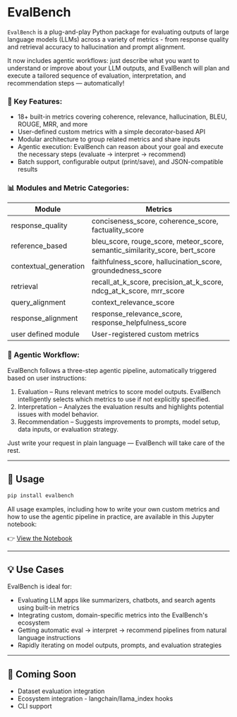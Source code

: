 # EvalBench 
`EvalBench` is a plug-and-play Python package for evaluating outputs of large language models (LLMs) across a variety of metrics - from response quality and retrieval accuracy to hallucination and prompt alignment.

It now includes agentic workflows: just describe what you want to understand or improve about your LLM outputs, and EvalBench will plan and execute a tailored sequence of evaluation, interpretation, and recommendation steps — automatically!

### 🚀 Key Features:
- 18+ built-in metrics covering coherence, relevance, hallucination, BLEU, ROUGE, MRR, and more
- User-defined custom metrics with a simple decorator-based API
- Modular architecture to group related metrics and share inputs
- Agentic execution: EvalBench can reason about your goal and execute the necessary steps (evaluate → interpret → recommend)
- Batch support, configurable output (print/save), and JSON-compatible results

### 📊 Modules and Metric Categories:

| Module               | Metrics                                                                      | 
|----------------------|------------------------------------------------------------------------------|
| response_quality     | conciseness_score, coherence_score, factuality_score                         | 
| reference_based      | bleu_score, rouge_score, meteor_score, semantic_similarity_score, bert_score | 
| contextual_generation | faithfulness_score, hallucination_score, groundedness_score                  | 
| retrieval          | recall_at_k_score, precision_at_k_score, ndcg_at_k_score, mrr_score          | 
| query_alignment       | context_relevance_score                                                      | 
| response_alignment    | response_relevance_score, response_helpfulness_score                         | 
| user defined module               | User-registered custom metrics                                               | 

### 🧠 Agentic Workflow:
EvalBench follows a three-step agentic pipeline, automatically triggered based on user instructions:

1. Evaluation – Runs relevant metrics to score model outputs. EvalBench intelligently selects which metrics to use if not explicitly specified.
2. Interpretation – Analyzes the evaluation results and highlights potential issues with model behavior.
3. Recommendation – Suggests improvements to prompts, model setup, data inputs, or evaluation strategy.

Just write your request in plain language — EvalBench will take care of the rest.

---

## 🚀 Usage
```bash
pip install evalbench
```

All usage examples, including how to write your own custom metrics and how to use the agentic pipeline in practice, are available in this Jupyter notebook:

👉 [View the Notebook](https://colab.research.google.com/drive/1Y0oSzgPahpANlTbfrbTz9aMPNbr_3H2e#scrollTo=8gUQe2G7VDQ1)

---

## 💡 Use Cases
EvalBench is ideal for:
- Evaluating LLM apps like summarizers, chatbots, and search agents using built-in metrics
- Integrating custom, domain-specific metrics into the EvalBench's ecosystem
- Getting automatic eval → interpret → recommend pipelines from natural language instructions
- Rapidly iterating on model outputs, prompts, and evaluation strategies
  
---

## 🚧 Coming Soon
- Dataset evaluation integration
- Ecosystem integration - langchain/llama_index hooks
- CLI support
